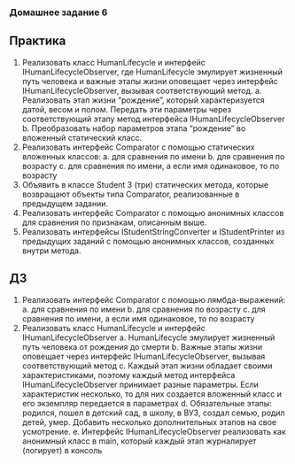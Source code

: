 ### Домашнее задание 6

## Практика
1. Реализовать класс HumanLifecycle и интерфейс IHumanLifecycleObserver, где
HumanLifecycle эмулирует жизненный путь человека и важные этапы жизни
оповещает через интерфейс IHumanLifecycleObserver, вызывая
соответствующий метод.
a. Реализовать этап жизни “рождение”, который характеризуется датой,
весом и полом. Передать эти параметры через соответствующий этапу
метод интерфейса IHumanLifecycleObserver
b. Преобразовать набор параметров этапа “рождение” во вложенный
статический класс.
2. Реализовать интерфейс Comparator<Student> с помощью статических
вложенных классов:
a. для сравнения по имени
b. для сравнения по возрасту
c. для сравнения по имени, а если имя одинаковое, то по возрасту
3. Объявить в классе Student 3 (три) статических метода, которые возвращают
объекты типа Comparator<Student>, реализованные в предыдущем задании.
4. Реализовать интерфейс Comparator<Student> с помощью анонимных классов
для сравнения по признакам, описанным выше.
5. Реализовать интерфейсы IStudentStringConverter и IStudentPrinter из
предыдущих заданий с помощью анонимных классов, созданных внутри
метода.

## ДЗ
1. Реализовать интерфейс Comparator<Student> с помощью лямбда-выражений:
a. для сравнения по имени
b. для сравнения по возрасту
c. для сравнения по имени, а если имя одинаковое, то по возрасту
2. Реализовать класс HumanLifecycle и интерфейс IHumanLifecycleObserver
a. HumanLifecycle эмулирует жизненный путь человека от рождения до смерти
b. Важные этапы жизни оповещает через интерфейс IHumanLifecycleObserver, вызывая
соответствующий метод
c. Каждый этап жизни обладает своими характеристиками, поэтому каждый метод
интерфейса IHumanLifecycleObserver принимает разные параметры. Если характеристик
несколько, то для них создается вложенный класс и его экземпляр передается в
параметрах
d. Обязательные этапы: родился, пошел в детский сад, в школу, в ВУЗ, создал семью, родил
детей, умер. Добавить несколько дополнительных этапов на свое усмотрение.
e. Интерфейс IHumanLifecycleObserver реализовать как анонимный класс в main, который
каждый этап журналирует (логирует) в консоль